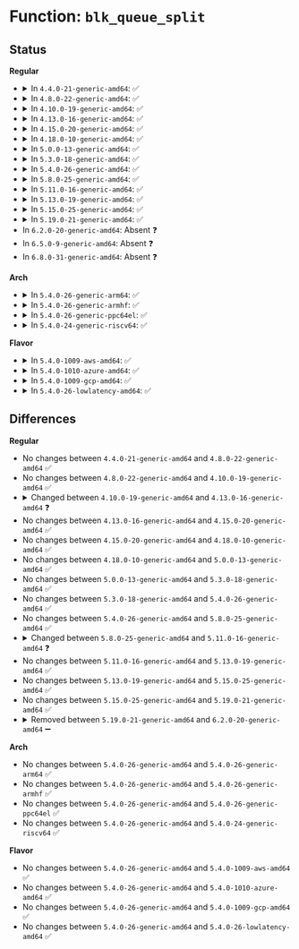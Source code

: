 # Function: <code>blk_queue_split</code>

## Status
<b>Regular</b>
<ul>
<li>
<details>
<summary>In <code>4.4.0-21-generic-amd64</code>: ✅</summary>

```c
void blk_queue_split(struct request_queue * q, struct bio * * bio, struct bio_set * bs)
```

```json
{
  "name": "blk_queue_split",
  "collision_type": "Unique Global",
  "inline_type": "No",
  "funcs": [
    {
      "addr": 18446744071582778464,
      "name": "blk_queue_split",
      "external": true,
      "loc": "block/blk-merge.c:167",
      "file": "block/blk-merge.c",
      "inline": "seen, unknown",
      "caller_inline": [],
      "caller_func": [
        "block/blk-core.c:blk_queue_bio",
        "block/blk-mq.c:blk_sq_make_request",
        "block/blk-mq.c:blk_mq_make_request",
        "drivers/md/md.c:md_make_request"
      ]
    }
  ],
  "symbols": [
    {
      "addr": 18446744071582778464,
      "name": "blk_queue_split",
      "section": ".text",
      "bind": "STB_GLOBAL",
      "size": 1430
    }
  ]
}
```
</details>
</li>
<li>
<details>
<summary>In <code>4.8.0-22-generic-amd64</code>: ✅</summary>

```c
void blk_queue_split(struct request_queue * q, struct bio * * bio, struct bio_set * bs)
```

```json
{
  "name": "blk_queue_split",
  "collision_type": "Unique Global",
  "inline_type": "No",
  "funcs": [
    {
      "addr": 18446744071583057104,
      "name": "blk_queue_split",
      "external": true,
      "loc": "block/blk-merge.c:191",
      "file": "block/blk-merge.c",
      "inline": "seen, unknown",
      "caller_inline": [],
      "caller_func": [
        "block/blk-core.c:blk_queue_bio",
        "block/blk-mq.c:blk_sq_make_request",
        "block/blk-mq.c:blk_mq_make_request",
        "drivers/md/md.c:md_make_request"
      ]
    }
  ],
  "symbols": [
    {
      "addr": 18446744071583057104,
      "name": "blk_queue_split",
      "section": ".text",
      "bind": "STB_GLOBAL",
      "size": 1589
    }
  ]
}
```
</details>
</li>
<li>
<details>
<summary>In <code>4.10.0-19-generic-amd64</code>: ✅</summary>

```c
void blk_queue_split(struct request_queue * q, struct bio * * bio, struct bio_set * bs)
```

```json
{
  "name": "blk_queue_split",
  "collision_type": "Unique Global",
  "inline_type": "No",
  "funcs": [
    {
      "addr": 18446744071583161376,
      "name": "blk_queue_split",
      "external": true,
      "loc": "block/blk-merge.c:191",
      "file": "block/blk-merge.c",
      "inline": "seen, unknown",
      "caller_inline": [],
      "caller_func": [
        "block/blk-core.c:blk_queue_bio",
        "block/blk-mq.c:blk_sq_make_request",
        "block/blk-mq.c:blk_mq_make_request",
        "drivers/md/md.c:md_make_request"
      ]
    }
  ],
  "symbols": [
    {
      "addr": 18446744071583161376,
      "name": "blk_queue_split",
      "section": ".text",
      "bind": "STB_GLOBAL",
      "size": 1625
    }
  ]
}
```
</details>
</li>
<li>
<details>
<summary>In <code>4.13.0-16-generic-amd64</code>: ✅</summary>

```c
void blk_queue_split(struct request_queue * q, struct bio * * bio)
```

```json
{
  "name": "blk_queue_split",
  "collision_type": "Unique Global",
  "inline_type": "No",
  "funcs": [
    {
      "addr": 18446744071583220080,
      "name": "blk_queue_split",
      "external": true,
      "loc": "block/blk-merge.c:183",
      "file": "block/blk-merge.c",
      "inline": "seen, unknown",
      "caller_inline": [],
      "caller_func": [
        "block/blk-core.c:blk_queue_bio",
        "block/blk-mq.c:blk_mq_make_request",
        "drivers/md/md.c:md_make_request"
      ]
    }
  ],
  "symbols": [
    {
      "addr": 18446744071583220080,
      "name": "blk_queue_split",
      "section": ".text",
      "bind": "STB_GLOBAL",
      "size": 1479
    }
  ]
}
```
</details>
</li>
<li>
<details>
<summary>In <code>4.15.0-20-generic-amd64</code>: ✅</summary>

```c
void blk_queue_split(struct request_queue * q, struct bio * * bio)
```

```json
{
  "name": "blk_queue_split",
  "collision_type": "Unique Global",
  "inline_type": "No",
  "funcs": [
    {
      "addr": 18446744071583396736,
      "name": "blk_queue_split",
      "external": true,
      "loc": "block/blk-merge.c:184",
      "file": "block/blk-merge.c",
      "inline": "seen, unknown",
      "caller_inline": [],
      "caller_func": [
        "block/blk-core.c:blk_queue_bio",
        "block/blk-mq.c:blk_mq_make_request",
        "drivers/md/md.c:md_make_request"
      ]
    }
  ],
  "symbols": [
    {
      "addr": 18446744071583396736,
      "name": "blk_queue_split",
      "section": ".text",
      "bind": "STB_GLOBAL",
      "size": 1482
    }
  ]
}
```
</details>
</li>
<li>
<details>
<summary>In <code>4.18.0-10-generic-amd64</code>: ✅</summary>

```c
void blk_queue_split(struct request_queue * q, struct bio * * bio)
```

```json
{
  "name": "blk_queue_split",
  "collision_type": "Unique Global",
  "inline_type": "No",
  "funcs": [
    {
      "addr": 18446744071583605424,
      "name": "blk_queue_split",
      "external": true,
      "loc": "block/blk-merge.c:183",
      "file": "block/blk-merge.c",
      "inline": "seen, unknown",
      "caller_inline": [],
      "caller_func": [
        "block/blk-core.c:blk_queue_bio",
        "block/blk-mq.c:blk_mq_make_request",
        "drivers/md/md.c:md_make_request"
      ]
    }
  ],
  "symbols": [
    {
      "addr": 18446744071583605424,
      "name": "blk_queue_split",
      "section": ".text",
      "bind": "STB_GLOBAL",
      "size": 1567
    }
  ]
}
```
</details>
</li>
<li>
<details>
<summary>In <code>5.0.0-13-generic-amd64</code>: ✅</summary>

```c
void blk_queue_split(struct request_queue * q, struct bio * * bio)
```

```json
{
  "name": "blk_queue_split",
  "collision_type": "Unique Global",
  "inline_type": "No",
  "funcs": [
    {
      "addr": 18446744071583710864,
      "name": "blk_queue_split",
      "external": true,
      "loc": "block/blk-merge.c:245",
      "file": "block/blk-merge.c",
      "inline": "seen, unknown",
      "caller_inline": [],
      "caller_func": [
        "block/blk-mq.c:blk_mq_make_request",
        "drivers/md/md.c:md_make_request",
        "drivers/md/dm.c:__split_and_process_bio"
      ]
    }
  ],
  "symbols": [
    {
      "addr": 18446744071583710864,
      "name": "blk_queue_split",
      "section": ".text",
      "bind": "STB_GLOBAL",
      "size": 1544
    }
  ]
}
```
</details>
</li>
<li>
<details>
<summary>In <code>5.3.0-18-generic-amd64</code>: ✅</summary>

```c
void blk_queue_split(struct request_queue * q, struct bio * * bio)
```

```json
{
  "name": "blk_queue_split",
  "collision_type": "Unique Global",
  "inline_type": "No",
  "funcs": [
    {
      "addr": 18446744071583902352,
      "name": "blk_queue_split",
      "external": true,
      "loc": "block/blk-merge.c:297",
      "file": "block/blk-merge.c",
      "inline": "seen, unknown",
      "caller_inline": [],
      "caller_func": [
        "drivers/md/md.c:md_make_request",
        "drivers/md/dm.c:dm_process_bio"
      ]
    }
  ],
  "symbols": [
    {
      "addr": 18446744071583902352,
      "name": "blk_queue_split",
      "section": ".text",
      "bind": "STB_GLOBAL",
      "size": 59
    }
  ]
}
```
</details>
</li>
<li>
<details>
<summary>In <code>5.4.0-26-generic-amd64</code>: ✅</summary>

```c
void blk_queue_split(struct request_queue * q, struct bio * * bio)
```

```json
{
  "name": "blk_queue_split",
  "collision_type": "Unique Global",
  "inline_type": "No",
  "funcs": [
    {
      "addr": 18446744071584005536,
      "name": "blk_queue_split",
      "external": true,
      "loc": "block/blk-merge.c:348",
      "file": "block/blk-merge.c",
      "inline": "seen, unknown",
      "caller_inline": [],
      "caller_func": [
        "drivers/md/md.c:md_make_request",
        "drivers/md/dm.c:dm_process_bio"
      ]
    }
  ],
  "symbols": [
    {
      "addr": 18446744071584005536,
      "name": "blk_queue_split",
      "section": ".text",
      "bind": "STB_GLOBAL",
      "size": 59
    }
  ]
}
```
</details>
</li>
<li>
<details>
<summary>In <code>5.8.0-25-generic-amd64</code>: ✅</summary>

```c
void blk_queue_split(struct request_queue * q, struct bio * * bio)
```

```json
{
  "name": "blk_queue_split",
  "collision_type": "Unique Global",
  "inline_type": "No",
  "funcs": [
    {
      "addr": 18446744071584399456,
      "name": "blk_queue_split",
      "external": true,
      "loc": "block/blk-merge.c:357",
      "file": "block/blk-merge.c",
      "inline": "seen, unknown",
      "caller_inline": [],
      "caller_func": [
        "drivers/md/md.c:md_make_request",
        "drivers/md/dm.c:dm_process_bio"
      ]
    }
  ],
  "symbols": [
    {
      "addr": 18446744071584399456,
      "name": "blk_queue_split",
      "section": ".text",
      "bind": "STB_GLOBAL",
      "size": 59
    }
  ]
}
```
</details>
</li>
<li>
<details>
<summary>In <code>5.11.0-16-generic-amd64</code>: ✅</summary>

```c
void blk_queue_split(struct bio * * bio)
```

```json
{
  "name": "blk_queue_split",
  "collision_type": "Unique Global",
  "inline_type": "No",
  "funcs": [
    {
      "addr": 18446744071584514992,
      "name": "blk_queue_split",
      "external": true,
      "loc": "block/blk-merge.c:365",
      "file": "block/blk-merge.c",
      "inline": "seen, unknown",
      "caller_inline": [],
      "caller_func": [
        "drivers/md/md.c:md_submit_bio",
        "drivers/md/dm.c:dm_submit_bio"
      ]
    }
  ],
  "symbols": [
    {
      "addr": 18446744071584514992,
      "name": "blk_queue_split",
      "section": ".text",
      "bind": "STB_GLOBAL",
      "size": 59
    }
  ]
}
```
</details>
</li>
<li>
<details>
<summary>In <code>5.13.0-19-generic-amd64</code>: ✅</summary>

```c
void blk_queue_split(struct bio * * bio)
```

```json
{
  "name": "blk_queue_split",
  "collision_type": "Unique Global",
  "inline_type": "No",
  "funcs": [
    {
      "addr": 18446744071584547200,
      "name": "blk_queue_split",
      "external": true,
      "loc": "block/blk-merge.c:364",
      "file": "block/blk-merge.c",
      "inline": "seen, unknown",
      "caller_inline": [],
      "caller_func": [
        "drivers/md/md.c:md_submit_bio",
        "drivers/md/dm.c:dm_submit_bio"
      ]
    }
  ],
  "symbols": [
    {
      "addr": 18446744071584547200,
      "name": "blk_queue_split",
      "section": ".text",
      "bind": "STB_GLOBAL",
      "size": 59
    }
  ]
}
```
</details>
</li>
<li>
<details>
<summary>In <code>5.15.0-25-generic-amd64</code>: ✅</summary>

```c
void blk_queue_split(struct bio * * bio)
```

```json
{
  "name": "blk_queue_split",
  "collision_type": "Unique Global",
  "inline_type": "No",
  "funcs": [
    {
      "addr": 18446744071584958496,
      "name": "blk_queue_split",
      "external": true,
      "loc": "block/blk-merge.c:366",
      "file": "block/blk-merge.c",
      "inline": "seen, unknown",
      "caller_inline": [],
      "caller_func": [
        "drivers/md/md.c:md_submit_bio",
        "drivers/md/dm.c:dm_submit_bio"
      ]
    }
  ],
  "symbols": [
    {
      "addr": 18446744071584958496,
      "name": "blk_queue_split",
      "section": ".text",
      "bind": "STB_GLOBAL",
      "size": 59
    }
  ]
}
```
</details>
</li>
<li>
<details>
<summary>In <code>5.19.0-21-generic-amd64</code>: ✅</summary>

```c
void blk_queue_split(struct bio * * bio)
```

```json
{
  "name": "blk_queue_split",
  "collision_type": "Unique Global",
  "inline_type": "No",
  "funcs": [
    {
      "addr": 18446744071585662528,
      "name": "blk_queue_split",
      "external": true,
      "loc": "block/blk-merge.c:366",
      "file": "block/blk-merge.c",
      "inline": "seen, unknown",
      "caller_inline": [],
      "caller_func": [
        "drivers/md/md.c:md_submit_bio",
        "drivers/md/md.c:md_submit_bio",
        "drivers/md/dm.c:dm_split_and_process_bio"
      ]
    }
  ],
  "symbols": [
    {
      "addr": 18446744071585662528,
      "name": "blk_queue_split",
      "section": ".text",
      "bind": "STB_GLOBAL",
      "size": 144
    }
  ]
}
```
</details>
</li>
<li>
In <code>6.2.0-20-generic-amd64</code>: Absent ❓
</li>
<li>
In <code>6.5.0-9-generic-amd64</code>: Absent ❓
</li>
<li>
In <code>6.8.0-31-generic-amd64</code>: Absent ❓
</li>
</ul>
<b>Arch</b>
<ul>
<li>
<details>
<summary>In <code>5.4.0-26-generic-arm64</code>: ✅</summary>

```c
void blk_queue_split(struct request_queue * q, struct bio * * bio)
```

```json
{
  "name": "blk_queue_split",
  "collision_type": "Unique Global",
  "inline_type": "No",
  "funcs": [
    {
      "addr": 18446603336495835104,
      "name": "blk_queue_split",
      "external": true,
      "loc": "block/blk-merge.c:348",
      "file": "block/blk-merge.c",
      "inline": "seen, unknown",
      "caller_inline": [],
      "caller_func": [
        "drivers/md/md.c:md_make_request",
        "drivers/md/dm.c:dm_process_bio"
      ]
    }
  ],
  "symbols": [
    {
      "addr": 18446603336495835104,
      "name": "blk_queue_split",
      "section": ".text",
      "bind": "STB_GLOBAL",
      "size": 100
    }
  ]
}
```
</details>
</li>
<li>
<details>
<summary>In <code>5.4.0-26-generic-armhf</code>: ✅</summary>

```c
void blk_queue_split(struct request_queue * q, struct bio * * bio)
```

```json
{
  "name": "blk_queue_split",
  "collision_type": "Unique Global",
  "inline_type": "No",
  "funcs": [
    {
      "addr": 3229183424,
      "name": "blk_queue_split",
      "external": true,
      "loc": "block/blk-merge.c:348",
      "file": "block/blk-merge.c",
      "inline": "seen, unknown",
      "caller_inline": [],
      "caller_func": [
        "drivers/md/md.c:md_make_request",
        "drivers/md/dm.c:dm_process_bio"
      ]
    }
  ],
  "symbols": [
    {
      "addr": 3229183424,
      "name": "blk_queue_split",
      "section": ".text",
      "bind": "STB_GLOBAL",
      "size": 88
    }
  ]
}
```
</details>
</li>
<li>
<details>
<summary>In <code>5.4.0-26-generic-ppc64el</code>: ✅</summary>

```c
void blk_queue_split(struct request_queue * q, struct bio * * bio)
```

```json
{
  "name": "blk_queue_split",
  "collision_type": "Unique Global",
  "inline_type": "No",
  "funcs": [
    {
      "addr": 13835058055290026384,
      "name": "blk_queue_split",
      "external": true,
      "loc": "block/blk-merge.c:348",
      "file": "block/blk-merge.c",
      "inline": "seen, unknown",
      "caller_inline": [],
      "caller_func": [
        "drivers/md/md.c:md_make_request",
        "drivers/md/dm.c:dm_process_bio"
      ]
    }
  ],
  "symbols": [
    {
      "addr": 13835058055290026384,
      "name": "blk_queue_split",
      "section": ".text",
      "bind": "STB_GLOBAL",
      "size": 92
    }
  ]
}
```
</details>
</li>
<li>
<details>
<summary>In <code>5.4.0-24-generic-riscv64</code>: ✅</summary>

```c
void blk_queue_split(struct request_queue * q, struct bio * * bio)
```

```json
{
  "name": "blk_queue_split",
  "collision_type": "Unique Global",
  "inline_type": "No",
  "funcs": [
    {
      "addr": 18446743936274967330,
      "name": "blk_queue_split",
      "external": true,
      "loc": "block/blk-merge.c:348",
      "file": "block/blk-merge.c",
      "inline": "seen, unknown",
      "caller_inline": [],
      "caller_func": [
        "drivers/md/md.c:md_make_request",
        "drivers/md/dm.c:dm_process_bio"
      ]
    }
  ],
  "symbols": [
    {
      "addr": 18446743936274967330,
      "name": "blk_queue_split",
      "section": ".text",
      "bind": "STB_GLOBAL",
      "size": 54
    }
  ]
}
```
</details>
</li>
</ul>
<b>Flavor</b>
<ul>
<li>
<details>
<summary>In <code>5.4.0-1009-aws-amd64</code>: ✅</summary>

```c
void blk_queue_split(struct request_queue * q, struct bio * * bio)
```

```json
{
  "name": "blk_queue_split",
  "collision_type": "Unique Global",
  "inline_type": "No",
  "funcs": [
    {
      "addr": 18446744071583974272,
      "name": "blk_queue_split",
      "external": true,
      "loc": "block/blk-merge.c:348",
      "file": "block/blk-merge.c",
      "inline": "seen, unknown",
      "caller_inline": [],
      "caller_func": [
        "drivers/nvme/host/multipath.c:nvme_ns_head_make_request",
        "drivers/md/md.c:md_make_request",
        "drivers/md/dm.c:dm_process_bio"
      ]
    }
  ],
  "symbols": [
    {
      "addr": 18446744071583974272,
      "name": "blk_queue_split",
      "section": ".text",
      "bind": "STB_GLOBAL",
      "size": 59
    }
  ]
}
```
</details>
</li>
<li>
<details>
<summary>In <code>5.4.0-1010-azure-amd64</code>: ✅</summary>

```c
void blk_queue_split(struct request_queue * q, struct bio * * bio)
```

```json
{
  "name": "blk_queue_split",
  "collision_type": "Unique Global",
  "inline_type": "No",
  "funcs": [
    {
      "addr": 18446744071583911008,
      "name": "blk_queue_split",
      "external": true,
      "loc": "block/blk-merge.c:348",
      "file": "block/blk-merge.c",
      "inline": "seen, unknown",
      "caller_inline": [],
      "caller_func": [
        "drivers/nvme/host/multipath.c:nvme_ns_head_make_request",
        "drivers/md/md.c:md_make_request",
        "drivers/md/dm.c:dm_process_bio"
      ]
    }
  ],
  "symbols": [
    {
      "addr": 18446744071583911008,
      "name": "blk_queue_split",
      "section": ".text",
      "bind": "STB_GLOBAL",
      "size": 59
    }
  ]
}
```
</details>
</li>
<li>
<details>
<summary>In <code>5.4.0-1009-gcp-amd64</code>: ✅</summary>

```c
void blk_queue_split(struct request_queue * q, struct bio * * bio)
```

```json
{
  "name": "blk_queue_split",
  "collision_type": "Unique Global",
  "inline_type": "No",
  "funcs": [
    {
      "addr": 18446744071583958032,
      "name": "blk_queue_split",
      "external": true,
      "loc": "block/blk-merge.c:348",
      "file": "block/blk-merge.c",
      "inline": "seen, unknown",
      "caller_inline": [],
      "caller_func": [
        "drivers/md/md.c:md_make_request",
        "drivers/md/dm.c:dm_process_bio"
      ]
    }
  ],
  "symbols": [
    {
      "addr": 18446744071583958032,
      "name": "blk_queue_split",
      "section": ".text",
      "bind": "STB_GLOBAL",
      "size": 59
    }
  ]
}
```
</details>
</li>
<li>
<details>
<summary>In <code>5.4.0-26-lowlatency-amd64</code>: ✅</summary>

```c
void blk_queue_split(struct request_queue * q, struct bio * * bio)
```

```json
{
  "name": "blk_queue_split",
  "collision_type": "Unique Global",
  "inline_type": "No",
  "funcs": [
    {
      "addr": 18446744071584060048,
      "name": "blk_queue_split",
      "external": true,
      "loc": "block/blk-merge.c:348",
      "file": "block/blk-merge.c",
      "inline": "seen, unknown",
      "caller_inline": [],
      "caller_func": [
        "drivers/md/md.c:md_make_request",
        "drivers/md/dm.c:dm_process_bio"
      ]
    }
  ],
  "symbols": [
    {
      "addr": 18446744071584060048,
      "name": "blk_queue_split",
      "section": ".text",
      "bind": "STB_GLOBAL",
      "size": 59
    }
  ]
}
```
</details>
</li>
</ul>

## Differences
<b>Regular</b>
<ul>
<li>
No changes between <code>4.4.0-21-generic-amd64</code> and <code>4.8.0-22-generic-amd64</code> ✅
</li>
<li>
No changes between <code>4.8.0-22-generic-amd64</code> and <code>4.10.0-19-generic-amd64</code> ✅
</li>
<li>
<details>
<summary>Changed between <code>4.10.0-19-generic-amd64</code> and <code>4.13.0-16-generic-amd64</code> ❓</summary>
<ul>
<li>
<b>Param removed. </b>
<code>struct bio_set * bs</code>
</li>
</ul>
</details>
</li>
<li>
No changes between <code>4.13.0-16-generic-amd64</code> and <code>4.15.0-20-generic-amd64</code> ✅
</li>
<li>
No changes between <code>4.15.0-20-generic-amd64</code> and <code>4.18.0-10-generic-amd64</code> ✅
</li>
<li>
No changes between <code>4.18.0-10-generic-amd64</code> and <code>5.0.0-13-generic-amd64</code> ✅
</li>
<li>
No changes between <code>5.0.0-13-generic-amd64</code> and <code>5.3.0-18-generic-amd64</code> ✅
</li>
<li>
No changes between <code>5.3.0-18-generic-amd64</code> and <code>5.4.0-26-generic-amd64</code> ✅
</li>
<li>
No changes between <code>5.4.0-26-generic-amd64</code> and <code>5.8.0-25-generic-amd64</code> ✅
</li>
<li>
<details>
<summary>Changed between <code>5.8.0-25-generic-amd64</code> and <code>5.11.0-16-generic-amd64</code> ❓</summary>
<ul>
<li>
<b>Param removed. </b>
<code>struct request_queue * q</code>
</li>
<li>
<b>Param reordered. </b>
<code>q, bio</code> ➡️ <code>bio</code>
</li>
</ul>
</details>
</li>
<li>
No changes between <code>5.11.0-16-generic-amd64</code> and <code>5.13.0-19-generic-amd64</code> ✅
</li>
<li>
No changes between <code>5.13.0-19-generic-amd64</code> and <code>5.15.0-25-generic-amd64</code> ✅
</li>
<li>
No changes between <code>5.15.0-25-generic-amd64</code> and <code>5.19.0-21-generic-amd64</code> ✅
</li>
<li>
<details>
<summary>Removed between <code>5.19.0-21-generic-amd64</code> and <code>6.2.0-20-generic-amd64</code> ➖</summary>

```c
void blk_queue_split(struct bio * * bio)
```
</details>
</li>
</ul>
<b>Arch</b>
<ul>
<li>
No changes between <code>5.4.0-26-generic-amd64</code> and <code>5.4.0-26-generic-arm64</code> ✅
</li>
<li>
No changes between <code>5.4.0-26-generic-amd64</code> and <code>5.4.0-26-generic-armhf</code> ✅
</li>
<li>
No changes between <code>5.4.0-26-generic-amd64</code> and <code>5.4.0-26-generic-ppc64el</code> ✅
</li>
<li>
No changes between <code>5.4.0-26-generic-amd64</code> and <code>5.4.0-24-generic-riscv64</code> ✅
</li>
</ul>
<b>Flavor</b>
<ul>
<li>
No changes between <code>5.4.0-26-generic-amd64</code> and <code>5.4.0-1009-aws-amd64</code> ✅
</li>
<li>
No changes between <code>5.4.0-26-generic-amd64</code> and <code>5.4.0-1010-azure-amd64</code> ✅
</li>
<li>
No changes between <code>5.4.0-26-generic-amd64</code> and <code>5.4.0-1009-gcp-amd64</code> ✅
</li>
<li>
No changes between <code>5.4.0-26-generic-amd64</code> and <code>5.4.0-26-lowlatency-amd64</code> ✅
</li>
</ul>
